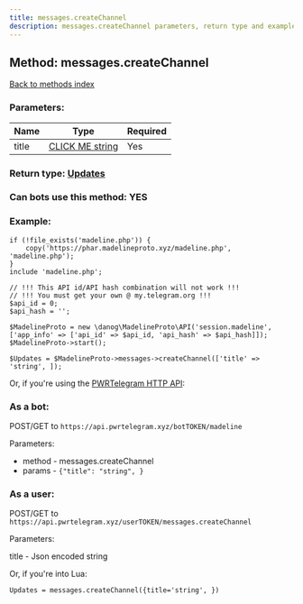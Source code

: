 ```yaml
---
title: messages.createChannel
description: messages.createChannel parameters, return type and example
---
```

## Method: messages.createChannel  
[Back to methods index](index.md)


### Parameters:

| Name     |    Type       | Required |
|----------|---------------|----------|
|title|[CLICK ME string](../types/string.md) | Yes|


### Return type: [Updates](../types/Updates.md)

### Can bots use this method: **YES**


### Example:


```
if (!file_exists('madeline.php')) {
    copy('https://phar.madelineproto.xyz/madeline.php', 'madeline.php');
}
include 'madeline.php';

// !!! This API id/API hash combination will not work !!!
// !!! You must get your own @ my.telegram.org !!!
$api_id = 0;
$api_hash = '';

$MadelineProto = new \danog\MadelineProto\API('session.madeline', ['app_info' => ['api_id' => $api_id, 'api_hash' => $api_hash]]);
$MadelineProto->start();

$Updates = $MadelineProto->messages->createChannel(['title' => 'string', ]);
```

Or, if you're using the [PWRTelegram HTTP API](https://pwrtelegram.xyz):

### As a bot:

POST/GET to `https://api.pwrtelegram.xyz/botTOKEN/madeline`

Parameters:

* method - messages.createChannel
* params - `{"title": "string", }`



### As a user:

POST/GET to `https://api.pwrtelegram.xyz/userTOKEN/messages.createChannel`

Parameters:

title - Json encoded string




Or, if you're into Lua:

```
Updates = messages.createChannel({title='string', })
```

